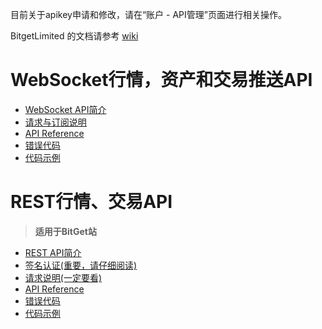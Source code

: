  目前关于apikey申请和修改，请在“账户 - API管理”页面进行相关操作。
 
 BitgetLimited 的文档请参考 [wiki](https://github.com/BitgetLimited/API_DOC/wiki)
 
 # WebSocket行情，资产和交易推送API<br>
 
 * [WebSocket API简介](https://github.com/BitgetLimited/API_DOC/wiki/WS_introduction)
 * [请求与订阅说明](https://github.com/BitgetLimited/API_DOC/wiki/WS_request)
 * [API Reference](https://github.com/BitgetLimited/API_DOC/wiki/WS_api_reference)
 * [错误代码](https://github.com/BitgetLimited/API_DOC/wiki/WS_error_code)
 * [代码示例](https://github.com/BitgetLimited/API_DOC/wiki/WS_API)

 # REST行情、交易API<br>
 >  **适用于BitGet站**<br>

* [REST API简介](https://github.com/BitgetLimited/API_DOC/wiki/REST_introduction)<br>
* [签名认证(重要，请仔细阅读)](https://github.com/BitgetLimited/API_DOC/wiki/REST_authentication)<br>
* [请求说明(一定要看)](https://github.com/BitgetLimited/API_DOC/wiki/REST_request)<br>
* [API Reference](https://github.com/BitgetLimited/API_DOC/wiki/REST_api_reference)<br>
* [错误代码](https://github.com/BitgetLimited/API_DOC/wiki/REST_error_code)<br>
* [代码示例](https://github.com/BitgetLimited/Exchange_API)<br>
